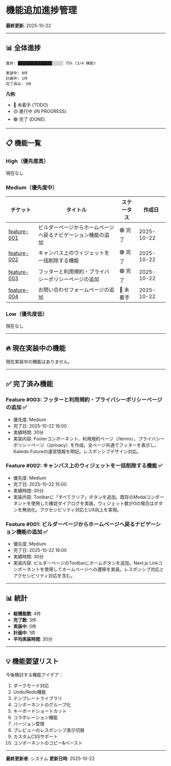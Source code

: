 # 機能追加進捗管理

**最終更新**: 2025-10-22

---

## 📊 全体進捗

```
進捗: ███████████████░░░░░ 75% (3/4 機能)

実装中: 0件
計画中: 1件
完了済み: 3件
```

**凡例**:
- 🔴 未着手 (TODO)
- 🟡 進行中 (IN PROGRESS)
- 🟢 完了 (DONE)

---

## 📋 機能一覧

### High（優先度高）

現在なし

### Medium（優先度中）

| チケット | タイトル | ステータス | 作成日 |
|---------|---------|----------|--------|
| [feature-001](feature-001-home-navigation-button.md) | ビルダーページからホームページへ戻るナビゲーション機能の追加 | 🟢 完了 | 2025-10-22 |
| [feature-002](feature-002-bulk-delete-widgets.md) | キャンバス上のウィジェットを一括削除する機能 | 🟢 完了 | 2025-10-22 |
| [feature-003](feature-003-footer-with-legal-pages.md) | フッターと利用規約・プライバシーポリシーページの追加 | 🟢 完了 | 2025-10-22 |
| [feature-004](feature-004-contact-form-page.md) | お問い合わせフォームページの追加 | 🔴 未着手 | 2025-10-22 |

### Low（優先度低）

現在なし

---

## 🔥 現在実装中の機能

現在実装中の機能はありません。

---

## ✅ 完了済み機能

### Feature #003: フッターと利用規約・プライバシーポリシーページの追加 ✅

- 優先度: Medium
- 完了日: 2025-10-22 18:00
- 実績時間: 30分
- 実装内容: Footerコンポーネント、利用規約ページ（/terms）、プライバシーポリシーページ（/privacy）を作成。全ページ共通でフッターを表示し、Kaleido Futureの運営情報を明記。レスポンシブデザイン対応。

### Feature #002: キャンバス上のウィジェットを一括削除する機能 ✅

- 優先度: Medium
- 完了日: 2025-10-22 15:00
- 実績時間: 30分
- 実装内容: Toolbarに「すべてクリア」ボタンを追加。既存のModalコンポーネントを使用した確認ダイアログを実装。ウィジェット数が0の場合はボタンを無効化。アクセシビリティ対応とUX向上を実現。

### Feature #001: ビルダーページからホームページへ戻るナビゲーション機能の追加 ✅

- 優先度: Medium
- 完了日: 2025-10-22 16:00
- 実績時間: 30分
- 実装内容: ビルダーページのToolbarにホームボタンを追加。Next.js Linkコンポーネントを使用してホームページへの遷移を実装。レスポンシブ対応とアクセシビリティ対応を含む。

---

## 📊 統計

- **総機能数**: 4件
- **完了数**: 3件
- **実装中**: 0件
- **計画中**: 1件
- **平均実装時間**: 30分

---

## 💡 機能要望リスト

今後検討する機能アイデア：

1. ダークモード対応
2. Undo/Redo機能
3. テンプレートライブラリ
4. コンポーネントのグループ化
5. キーボードショートカット
6. コラボレーション機能
7. バージョン管理
8. プレビューのレスポンシブ表示切替
9. カスタムCSSサポート
10. コンポーネントのコピー&ペースト

---

**最終更新者**: システム
**更新日時**: 2025-10-22
